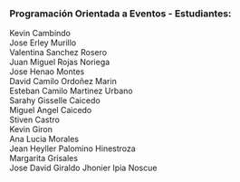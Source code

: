 ### Programación Orientada a Eventos - Estudiantes:

Kevin Cambindo  
Jose Erley Murillo  
Valentina Sanchez Rosero  
Juan Miguel Rojas Noriega  
Jose Henao Montes  
David Camilo Ordoñez Marin  
Esteban Camilo Martinez Urbano  
Sarahy Gisselle Caicedo  
Miguel Angel Caicedo  
Stiven Castro  
Kevin Giron  
Ana Lucia Morales  
Jean Heyller Palomino Hinestroza  
Margarita Grisales   
Jose David Giraldo
Jhonier Ipia Noscue